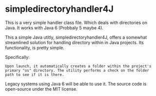 # simpledirectoryhandler4J
This is a very simple handler class file. Which deals with directories on Java. It works with Java 6 (Probbaly 5 maybe 4). 


This a simple Java utitly, simpledirectoryhandler4J, offers a somewhat streamlined solution for handling directory within in Java projects. Its functionality, is pretty simple.

Specifically:

    Upon launch, it automatically creates a folder within the project's primary "os" directory. The utility performs a check on the folder path to see if it is there. 


 Legacy systems using Java 6 will be able to use it.
    The source code is open-source under the MIT license.

